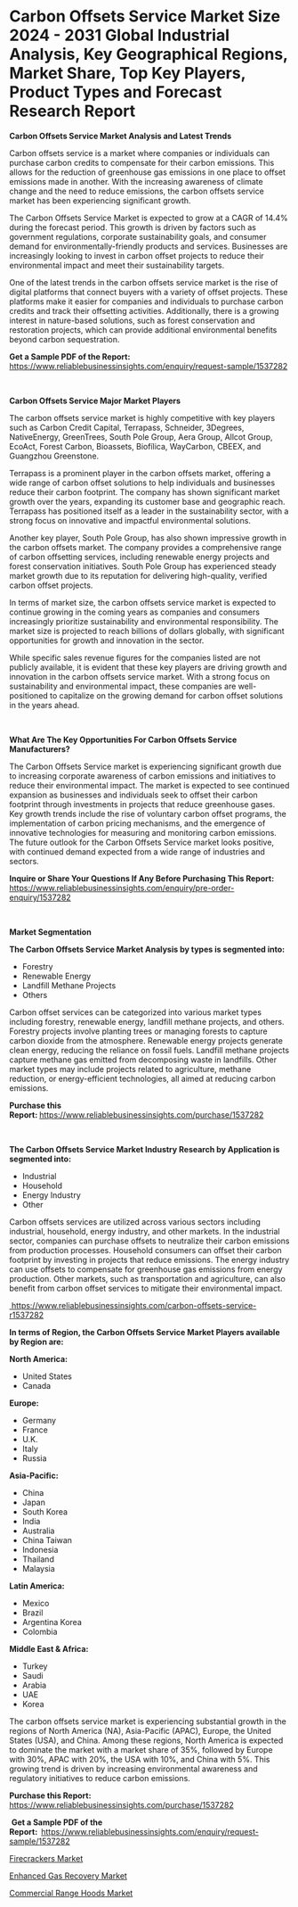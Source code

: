 <p><h1>Carbon Offsets Service Market Size 2024 - 2031 Global Industrial Analysis, Key Geographical Regions, Market Share, Top Key Players, Product Types and Forecast Research Report</h1></p><p><strong>Carbon Offsets Service Market Analysis and Latest Trends</strong></p>
<p><p>Carbon offsets service is a market where companies or individuals can purchase carbon credits to compensate for their carbon emissions. This allows for the reduction of greenhouse gas emissions in one place to offset emissions made in another. With the increasing awareness of climate change and the need to reduce emissions, the carbon offsets service market has been experiencing significant growth.</p><p>The Carbon Offsets Service Market is expected to grow at a CAGR of 14.4% during the forecast period. This growth is driven by factors such as government regulations, corporate sustainability goals, and consumer demand for environmentally-friendly products and services. Businesses are increasingly looking to invest in carbon offset projects to reduce their environmental impact and meet their sustainability targets.</p><p>One of the latest trends in the carbon offsets service market is the rise of digital platforms that connect buyers with a variety of offset projects. These platforms make it easier for companies and individuals to purchase carbon credits and track their offsetting activities. Additionally, there is a growing interest in nature-based solutions, such as forest conservation and restoration projects, which can provide additional environmental benefits beyond carbon sequestration.</p></p>
<p><strong>Get a Sample PDF of the Report:&nbsp;</strong> <a href="https://www.reliablebusinessinsights.com/enquiry/request-sample/1537282">https://www.reliablebusinessinsights.com/enquiry/request-sample/1537282</a></p>
<p>&nbsp;</p>
<p><strong>Carbon Offsets Service Major Market Players</strong></p>
<p><p>The carbon offsets service market is highly competitive with key players such as Carbon Credit Capital, Terrapass, Schneider, 3Degrees, NativeEnergy, GreenTrees, South Pole Group, Aera Group, Allcot Group, EcoAct, Forest Carbon, Bioassets, Biofílica, WayCarbon, CBEEX, and Guangzhou Greenstone.</p><p>Terrapass is a prominent player in the carbon offsets market, offering a wide range of carbon offset solutions to help individuals and businesses reduce their carbon footprint. The company has shown significant market growth over the years, expanding its customer base and geographic reach. Terrapass has positioned itself as a leader in the sustainability sector, with a strong focus on innovative and impactful environmental solutions.</p><p>Another key player, South Pole Group, has also shown impressive growth in the carbon offsets market. The company provides a comprehensive range of carbon offsetting services, including renewable energy projects and forest conservation initiatives. South Pole Group has experienced steady market growth due to its reputation for delivering high-quality, verified carbon offset projects.</p><p>In terms of market size, the carbon offsets service market is expected to continue growing in the coming years as companies and consumers increasingly prioritize sustainability and environmental responsibility. The market size is projected to reach billions of dollars globally, with significant opportunities for growth and innovation in the sector.</p><p>While specific sales revenue figures for the companies listed are not publicly available, it is evident that these key players are driving growth and innovation in the carbon offsets service market. With a strong focus on sustainability and environmental impact, these companies are well-positioned to capitalize on the growing demand for carbon offset solutions in the years ahead.</p></p>
<p>&nbsp;</p>
<p><strong>What Are The Key Opportunities For Carbon Offsets Service Manufacturers?</strong></p>
<p><p>The Carbon Offsets Service market is experiencing significant growth due to increasing corporate awareness of carbon emissions and initiatives to reduce their environmental impact. The market is expected to see continued expansion as businesses and individuals seek to offset their carbon footprint through investments in projects that reduce greenhouse gases. Key growth trends include the rise of voluntary carbon offset programs, the implementation of carbon pricing mechanisms, and the emergence of innovative technologies for measuring and monitoring carbon emissions. The future outlook for the Carbon Offsets Service market looks positive, with continued demand expected from a wide range of industries and sectors.</p></p>
<p><strong>Inquire or Share Your Questions If Any Before Purchasing This Report:</strong> <a href="https://www.reliablebusinessinsights.com/enquiry/pre-order-enquiry/1537282">https://www.reliablebusinessinsights.com/enquiry/pre-order-enquiry/1537282</a></p>
<p>&nbsp;</p>
<p><strong>Market Segmentation</strong></p>
<p><strong>The Carbon Offsets Service Market Analysis by types is segmented into:</strong></p>
<p><ul><li>Forestry</li><li>Renewable Energy</li><li>Landfill Methane Projects</li><li>Others</li></ul></p>
<p><p>Carbon offset services can be categorized into various market types including forestry, renewable energy, landfill methane projects, and others. Forestry projects involve planting trees or managing forests to capture carbon dioxide from the atmosphere. Renewable energy projects generate clean energy, reducing the reliance on fossil fuels. Landfill methane projects capture methane gas emitted from decomposing waste in landfills. Other market types may include projects related to agriculture, methane reduction, or energy-efficient technologies, all aimed at reducing carbon emissions.</p></p>
<p><strong>Purchase this Report:&nbsp;</strong><a href="https://www.reliablebusinessinsights.com/purchase/1537282">https://www.reliablebusinessinsights.com/purchase/1537282</a></p>
<p>&nbsp;</p>
<p><strong>The Carbon Offsets Service Market Industry Research by Application is segmented into:</strong></p>
<p><ul><li>Industrial</li><li>Household</li><li>Energy Industry</li><li>Other</li></ul></p>
<p><p>Carbon offsets services are utilized across various sectors including industrial, household, energy industry, and other markets. In the industrial sector, companies can purchase offsets to neutralize their carbon emissions from production processes. Household consumers can offset their carbon footprint by investing in projects that reduce emissions. The energy industry can use offsets to compensate for greenhouse gas emissions from energy production. Other markets, such as transportation and agriculture, can also benefit from carbon offset services to mitigate their environmental impact.</p></p>
<p><a href="https://www.reliablebusinessinsights.com/carbon-offsets-service-r1537282">&nbsp;https://www.reliablebusinessinsights.com/carbon-offsets-service-r1537282</a></p>
<p><strong>In terms of Region, the Carbon Offsets Service Market Players available by Region are:</strong></p>
<p>
    <p> <strong> North America: </strong>
        <ul>
            <li>United States</li>
            <li>Canada</li>
        </ul>
        </p> 
    <p> <strong> Europe: </strong>
        <ul>
            <li>Germany</li>
            <li>France</li>
            <li>U.K.</li>
            <li>Italy</li>
            <li>Russia</li>
        </ul>
        </p> 
    <p> <strong> Asia-Pacific: </strong>
        <ul>
            <li>China</li>
            <li>Japan</li>
            <li>South Korea</li>
            <li>India</li>
            <li>Australia</li>
            <li>China Taiwan</li>
            <li>Indonesia</li>
            <li>Thailand</li>
            <li>Malaysia</li>
        </ul>
        </p> 
    <p> <strong> Latin America: </strong>
        <ul>
            <li>Mexico</li>
            <li>Brazil</li>
            <li>Argentina Korea</li>
            <li>Colombia</li>
        </ul>
        </p> 
    <p> <strong> Middle East & Africa: </strong>
        <ul>
            <li>Turkey</li>
            <li>Saudi</li>
            <li>Arabia</li>
            <li>UAE</li>
            <li>Korea</li>
        </ul>
    </p>
    </p>
<p><p>The carbon offsets service market is experiencing substantial growth in the regions of North America (NA), Asia-Pacific (APAC), Europe, the United States (USA), and China. Among these regions, North America is expected to dominate the market with a market share of 35%, followed by Europe with 30%, APAC with 20%, the USA with 10%, and China with 5%. This growing trend is driven by increasing environmental awareness and regulatory initiatives to reduce carbon emissions.</p></p>
<p><strong>Purchase this Report: </strong><a href="https://www.reliablebusinessinsights.com/purchase/1537282">https://www.reliablebusinessinsights.com/purchase/1537282</a></p>
<p>&nbsp;<strong>Get a Sample PDF of the Report:&nbsp;&nbsp;</strong><a href="https://www.reliablebusinessinsights.com/enquiry/request-sample/1537282">https://www.reliablebusinessinsights.com/enquiry/request-sample/1537282</a></p>
<p><strong></strong></p>
<p><p><a href="https://github.com/abigailsutherland7889/Market-Research-Report-List-1/blob/main/firecrackers-market.md">Firecrackers Market</a></p><p><a href="https://issuu.com/reportprime-2/docs/enhanced-gas-recovery-market-size-2030.pptx">Enhanced Gas Recovery Market</a></p><p><a href="https://github.com/brittnycachero596/Market-Research-Report-List-1/blob/main/commercial-range-hoods-market.md">Commercial Range Hoods Market</a></p></p>